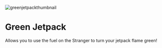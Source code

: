 ![greenjetpackthumbnail](https://user-images.githubusercontent.com/104943162/191092538-9e2d537e-b92c-4d09-b98a-da2222ee4700.jpg)
# Green Jetpack
Allows you to use the fuel on the Stranger to turn your jetpack flame green!

